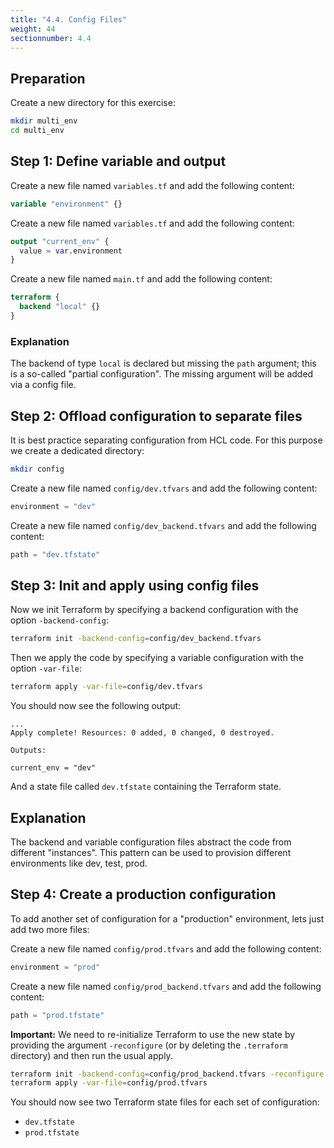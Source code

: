 ```yaml
---
title: "4.4. Config Files"
weight: 44
sectionnumber: 4.4
---
```


## Preparation

Create a new directory for this exercise:

```bash
mkdir multi_env
cd multi_env
```


## Step 1: Define variable and output

Create a new file named `variables.tf` and add the following content:
```terraform
variable "environment" {}
```

Create a new file named `variables.tf` and add the following content:
```terraform
output "current_env" {
  value = var.environment
}
```

Create a new file named `main.tf` and add the following content:

```terraform
terraform {
  backend "local" {}
}
```


### Explanation

The backend of type `local` is declared but missing the `path` argument; this is a so-called "partial configuration".
The missing argument will be added via a config file.


## Step 2: Offload configuration to separate files

It is best practice separating configuration from HCL code. For this purpose we create a dedicated directory:
```bash
mkdir config
```

Create a new file named `config/dev.tfvars` and add the following content:
```terraform
environment = "dev"
```


Create a new file named `config/dev_backend.tfvars` and add the following content:
```terraform
path = "dev.tfstate"
```


## Step 3: Init and apply using config files

Now we init Terraform by specifying a backend configuration with the option `-backend-config`:
```bash
terraform init -backend-config=config/dev_backend.tfvars
```

Then we apply the code by specifying a variable configuration with the option `-var-file`:
```bash
terraform apply -var-file=config/dev.tfvars
```

You should now see the following output:
```
...
Apply complete! Resources: 0 added, 0 changed, 0 destroyed.

Outputs:

current_env = "dev"
```

And a state file called `dev.tfstate` containing the Terraform state.


## Explanation

The backend and variable configuration files abstract the code from different "instances". This pattern can be
used to provision different environments like dev, test, prod.


## Step 4: Create a production configuration

To add another set of configuration for a "production" environment, lets just add two more files:

Create a new file named `config/prod.tfvars` and add the following content:
```terraform
environment = "prod"
```

Create a new file named `config/prod_backend.tfvars` and add the following content:
```terraform
path = "prod.tfstate"
```

**Important:** We need to re-initialize Terraform to use the new state by providing the argument `-reconfigure`
(or by deleting the `.terraform` directory) and then run the usual apply.
```bash
terraform init -backend-config=config/prod_backend.tfvars -reconfigure
terraform apply -var-file=config/prod.tfvars
```

You should now see two Terraform state files for each set of configuration:

* `dev.tfstate`
* `prod.tfstate`
